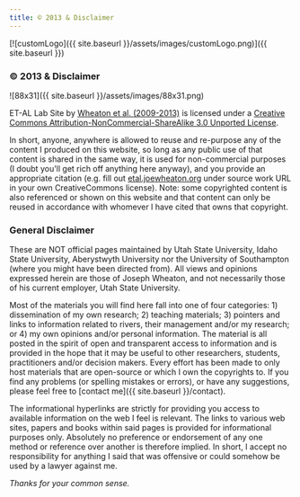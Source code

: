```yaml
---
title: © 2013 & Disclaimer
---
```


[![customLogo]({{ site.baseurl }}/assets/images/customLogo.png)]({{ site.baseurl }})

### © 2013 & Disclaimer

![88x31]({{ site.baseurl }}/assets/images/88x31.png)

ET-AL Lab Site by [Wheaton et al. (2009-2013)](http://www.joewheaton.org/etal.joewheaton.org) is licensed under a [Creative Commons Attribution-NonCommercial-ShareAlike 3.0 Unported License](http://creativecommons.org/licenses/by-nc-sa/3.0/deed.en_US).

In short, anyone, anywhere is allowed to reuse and re-purpose any of the content I produced on this website, so long as any public use of that content is shared in the same way, it is used for non-commercial purposes (I doubt you'll get rich off anything here anyway), and you provide an appropriate citation (e.g. fill out [etal.joewheaton.org](https://joewheaton-org.github.io/etal/) under source work URL in your own CreativeCommons license). Note: some copyrighted content is also referenced or shown on this website and that content can only be reused in accordance with whomever I have cited that owns that copyright. 

### General Disclaimer 

These are NOT official pages maintained by Utah State University, Idaho State University, Aberystwyth University nor the University of Southampton (where you might have been directed from). All views and opinions expressed herein are those of Joseph Wheaton, and not necessarily those of his current employer, Utah State University. 

Most of the materials you will find here fall into one of four categories: 1) dissemination of my own research; 2) teaching materials; 3) pointers and links to information related to rivers, their management and/or my research; or 4) my own opinions and/or personal information. The material is all posted in the spirit of open and transparent access to information and is provided in the hope that it may be useful to other researchers, students, practitioners and/or decision makers.  Every effort has been made to only host materials that are open-source or which I own the copyrights to. If you find any problems (or spelling mistakes or errors), or have any suggestions, please feel free to [contact me]({{ site.baseurl }}/contact). 

The informational hyperlinks are strictly for providing you access to available information on the web I feel is relevant. The links to various web sites, papers and books within said pages is provided for informational purposes only. Absolutely no preference or endorsement of any one method or reference over another is therefore implied. In short, I accept no responsibility for anything I said that was offensive or could somehow be used by a lawyer against me. 

*Thanks for your common sense.*